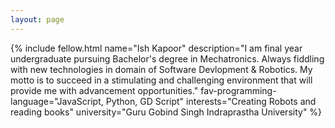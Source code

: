 ```yaml
---
layout: page
---
```


{% include fellow.html
name="Ish Kapoor"
description="I am final year undergraduate pursuing Bachelor's degree in Mechatronics.
Always fiddling with new technologies in domain of Software Devlopment & Robotics. 
My motto is to succeed in a stimulating and challenging environment that will provide
me with advancement opportunities."
fav-programming-language="JavaScript, Python, GD Script"
interests="Creating Robots and reading books"
university="Guru Gobind Singh Indraprastha University"
%}
